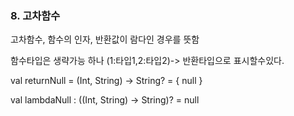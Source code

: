 ### 8. 고차함수

고차함수, 함수의 인자, 반환값이 람다인 경우를 뜻함

함수타입은 생략가능 하나 (1:타입1,2:타입2)-> 반환타입으로 표시할수있다.

val returnNull = (Int, String) -> String? = { null }

 val lambdaNull : ((Int, String) -> String)? = null

